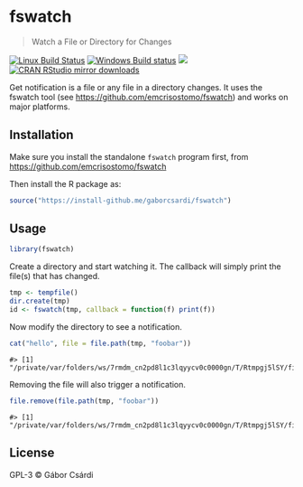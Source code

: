 
# fswatch

> Watch a File or Directory for Changes

[![Linux Build Status](https://travis-ci.org/gaborcsardi/fswatch.svg?branch=master)](https://travis-ci.org/gaborcsardi/fswatch)
[![Windows Build status](https://ci.appveyor.com/api/projects/status/github/gaborcsardi/fswatch?svg=true)](https://ci.appveyor.com/project/gaborcsardi/fswatch)
[![](http://www.r-pkg.org/badges/version/fswatch)](http://www.r-pkg.org/pkg/fswatch)
[![CRAN RStudio mirror downloads](http://cranlogs.r-pkg.org/badges/fswatch)](http://www.r-pkg.org/pkg/fswatch)

Get notification is a file or any file in a directory changes. It uses the
fswatch tool (see https://github.com/emcrisostomo/fswatch) and works on
major platforms.

## Installation

Make sure you install the standalone `fswatch` program first, from
https://github.com/emcrisostomo/fswatch

Then install the R package as:

```r
source("https://install-github.me/gaborcsardi/fswatch")
```

## Usage

```r
library(fswatch)
```

Create a directory and start watching it. The callback will simply print
the file(s) that has changed.

```r
tmp <- tempfile()
dir.create(tmp)
id <- fswatch(tmp, callback = function(f) print(f))
```

Now modify the directory to see a notification.

```r
cat("hello", file = file.path(tmp, "foobar"))
```

```
#> [1] "/private/var/folders/ws/7rmdm_cn2pd8l1c3lqyycv0c0000gn/T/Rtmpgj5lSY/file12c557f73ef61/foobar"
```

Removing the file will also trigger a notification.

```r
file.remove(file.path(tmp, "foobar"))
```

```
#> [1] "/private/var/folders/ws/7rmdm_cn2pd8l1c3lqyycv0c0000gn/T/Rtmpgj5lSY/file12c557f73ef61/foobar"
```

## License

GPL-3 © Gábor Csárdi

